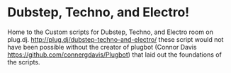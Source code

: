 Dubstep, Techno, and Electro!
===
Home to the Custom scripts for Dubstep, Techno, and Electro room on plug.dj.
http://plug.dj/dubstep-techno-and-electro/
these script would not have been possible without the creator of plugbot (Connor Davis https://github.com/connergdavis/Plugbot) that laid out the foundations of the scripts.
